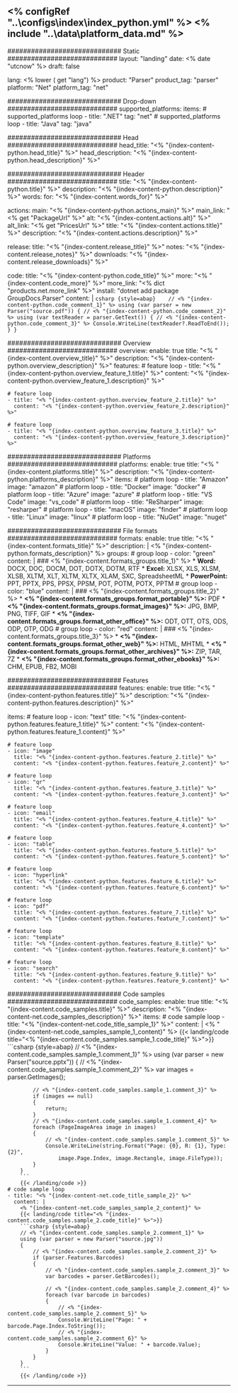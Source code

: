 <% configRef "..\\configs\\index\\index_python.yml" %>
<% include "..\\data\\platform_data.md" %>
---
############################# Static ############################
layout: "landing"
date: <% date "utcnow" %>
draft: false

lang: <% lower ( get "lang") %>
product: "Parser"
product_tag: "parser"
platform: "Net"
platform_tag: "net"

############################# Drop-down ############################
supported_platforms:
  items:
    # supported_platforms loop
    - title: ".NET"
      tag: "net"
    # supported_platforms loop
    - title: "Java"
      tag: "java"

############################# Head ############################
head_title: "<% "{index-content-python.head_title}" %>"
head_description: "<% "{index-content-python.head_description}" %>"

############################# Header ############################
title: "<% "{index-content-python.title}" %>"
description: "<% "{index-content-python.description}" %>"
words:
  for: "<% "{index-content.words_for}" %>"

actions:
  main: "<% "{index-content-python.actions_main}" %>"
  main_link: "<% get "PackageUrl" %>"
  alt: "<% "{index-content.actions.alt}" %>"
  alt_link: "<% get "PricesUrl" %>"
  title: "<% "{index-content.actions.title}" %>"
  description: "<% "{index-content.actions.description}" %>"

release:
  title: "<% "{index-content.release_title}" %>"
  notes: "<% "{index-content.release_notes}" %>"
  downloads: "<% "{index-content.release_downloads}" %>"

code:
  title: "<% "{index-content-python.code_title}" %>"
  more: "<% "{index-content.code_more}" %>"
  more_link: "<% dict "products.net.more_link" %>"
  install: "dotnet add package GroupDocs.Parser"
  content: |
    ```csharp {style=abap}   
    // <% "{index-content-python.code_comment_1}" %>
    using (var parser = new Parser("source.pdf"))
    {
        // <% "{index-content-python.code_comment_2}" %>
        using (var textReader = parser.GetText())
        {
            // <% "{index-content-python.code_comment_3}" %>
            Console.WriteLine(textReader?.ReadToEnd());
        }
    }  
    ```

############################# Overview ############################
overview:
  enable: true
  title: "<% "{index-content.overview_title}" %>"
  description: "<% "{index-content-python.overview_description}" %>"
  features:
    # feature loop
    - title: "<% "{index-content-python.overview_feature_1.title}" %>"
      content: "<% "{index-content-python.overview_feature_1.description}" %>"

    # feature loop
    - title: "<% "{index-content-python.overview_feature_2.title}" %>"
      content: "<% "{index-content-python.overview_feature_2.description}" %>"

    # feature loop
    - title: "<% "{index-content-python.overview_feature_3.title}" %>"
      content: "<% "{index-content-python.overview_feature_3.description}" %>"

############################# Platforms ############################
platforms:
  enable: true
  title: "<% "{index-content.platforms.title}" %>"
  description: "<% "{index-content-python.platforms_description}" %>"
  items:
    # platform loop
    - title: "Amazon"
      image: "amazon"
    # platform loop
    - title: "Docker"
      image: "docker"
    # platform loop
    - title: "Azure"
      image: "azure"
    # platform loop
    - title: "VS Code"
      image: "vs_code"
    # platform loop
    - title: "ReSharper"
      image: "resharper"
    # platform loop
    - title: "macOS"
      image: "finder"
    # platform loop
    - title: "Linux"
      image: "linux"
    # platform loop
    - title: "NuGet"
      image: "nuget"

############################# File formats ############################
formats:
  enable: true
  title: "<% "{index-content.formats_title}" %>"
  description: |
    <% "{index-content-python.formats_description}" %>
  groups:
    # group loop
    - color: "green"
      content: |
        ### <% "{index-content.formats_groups.title_1}" %>
        * **Word:** DOCX, DOC, DOCM, DOT, DOTX, DOTM, RTF
        * **Excel:** XLSX, XLS, XLSM, XLSB, XLTM, XLT, XLTM, XLTX, XLAM, SXC, SpreadsheetML
        * **PowerPoint:** PPT, PPTX, PPS, PPSX, PPSM, POT, POTM, POTX, PPTM
    # group loop
    - color: "blue"
      content: |
        ### <% "{index-content.formats_groups.title_2}" %>
        * **<% "{index-content.formats_groups.format_portable}" %>:** PDF 
        * **<% "{index-content.formats_groups.format_images}" %>:** JPG, BMP, PNG, TIFF, GIF
        * **<% "{index-content.formats_groups.format_other_office}" %>:** ODT, OTT, OTS, ODS, ODP, OTP, ODG
      # group loop
    - color: "red"
      content: |
        ### <% "{index-content.formats_groups.title_3}" %>
        * **<% "{index-content.formats_groups.format_other_web}" %>:** HTML, MHTML 
        * **<% "{index-content.formats_groups.format_other_archives}" %>:** ZIP, TAR, 7Z 
        * **<% "{index-content.formats_groups.format_other_ebooks}" %>:** CHM, EPUB, FB2, MOBI 
        
        

############################# Features ############################
features:
  enable: true
  title: "<% "{index-content-python.features.title}" %>"
  description: "<% "{index-content-python.features.description}" %>"

  items:
    # feature loop
    - icon: "text"
      title: "<% "{index-content-python.features.feature_1.title}" %>"
      content: "<% "{index-content-python.features.feature_1.content}" %>"

    # feature loop
    - icon: "image"
      title: "<% "{index-content-python.features.feature_2.title}" %>"
      content: "<% "{index-content-python.features.feature_2.content}" %>"

    # feature loop
    - icon: "qr"
      title: "<% "{index-content-python.features.feature_3.title}" %>"
      content: "<% "{index-content-python.features.feature_3.content}" %>"

    # feature loop
    - icon: "email"
      title: "<% "{index-content-python.features.feature_4.title}" %>"
      content: "<% "{index-content-python.features.feature_4.content}" %>"

    # feature loop
    - icon: "table"
      title: "<% "{index-content-python.features.feature_5.title}" %>"
      content: "<% "{index-content-python.features.feature_5.content}" %>"

    # feature loop
    - icon: "hyperlink"
      title: "<% "{index-content-python.features.feature_6.title}" %>"
      content: "<% "{index-content-python.features.feature_6.content}" %>"

    # feature loop
    - icon: "pdf"
      title: "<% "{index-content-python.features.feature_7.title}" %>"
      content: "<% "{index-content-python.features.feature_7.content}" %>"

    # feature loop
    - icon: "template"
      title: "<% "{index-content-python.features.feature_8.title}" %>"
      content: "<% "{index-content-python.features.feature_8.content}" %>"

    # feature loop
    - icon: "search"
      title: "<% "{index-content-python.features.feature_9.title}" %>"
      content: "<% "{index-content-python.features.feature_9.content}" %>"


############################# Code samples ############################
code_samples:
  enable: true
  title: "<% "{index-content.code_samples.title}" %>"
  description: "<% "{index-content-net.code_samples_description}" %>"
  items:
    # code sample loop
    - title: "<% "{index-content-net.code_title_sample_1}" %>"
      content: |
        <% "{index-content-net.code_samples_sample_1_content}" %>
        {{< landing/code title="<% "{index-content.code_samples.sample_1.code_title}" %>">}}
        ```csharp {style=abap}
        // <% "{index-content.code_samples.sample_1.comment_1}" %>
        using (var parser = new Parser("source.pptx"))
        {
            // <% "{index-content.code_samples.sample_1.comment_2}" %>
            var images = parser.GetImages();

            // <% "{index-content.code_samples.sample_1.comment_3}" %>
            if (images == null)
            {
                return;
            }
            // <% "{index-content.code_samples.sample_1.comment_4}" %>
            foreach (PageImageArea image in images)
            {
                // <% "{index-content.code_samples.sample_1.comment_5}" %>
                Console.WriteLine(string.Format("Page: {0}, R: {1}, Type: {2}", 
                    image.Page.Index, image.Rectangle, image.FileType));
            }
        }
        ```
        {{< /landing/code >}}
    # code sample loop
    - title: "<% "{index-content-net.code_title_sample_2}" %>"
      content: |
        <% "{index-content-net.code_samples_sample_2_content}" %>
        {{< landing/code title="<% "{index-content.code_samples.sample_2.code_title}" %>">}}
        ```csharp {style=abap}   
        // <% "{index-content.code_samples.sample_2.comment_1}" %>
        using (var parser = new Parser("source.jpg"))
        {
            // <% "{index-content.code_samples.sample_2.comment_2}" %>
            if (parser.Features.Barcodes)
            {
                // <% "{index-content.code_samples.sample_2.comment_3}" %>
                var barcodes = parser.GetBarcodes();

                // <% "{index-content.code_samples.sample_2.comment_4}" %>
                foreach (var barcode in barcodes)
                {
                    // <% "{index-content.code_samples.sample_2.comment_5}" %>
                    Console.WriteLine("Page: " + barcode.Page.Index.ToString());
                    // <% "{index-content.code_samples.sample_2.comment_6}" %>
                    Console.WriteLine("Value: " + barcode.Value);
                }
            }
        }
        ```
        {{< /landing/code >}}

---
